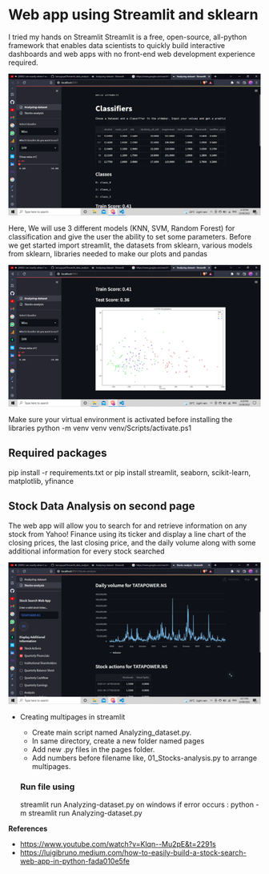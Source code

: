 # Web app using Streamlit and sklearn
I tried my hands on Streamlit 
Streamlit is a free, open-source, all-python framework that enables data scientists to quickly build interactive dashboards and web apps with no front-end web development experience required.

![Homepage](homepage.png)

Here, We will use 3 different models (KNN, SVM, Random Forest) for classification and give the user the ability to set some parameters. Before we get started import streamlit, the datasets from sklearn, various models from sklearn, libraries needed to make our plots and pandas

![Homeplot](homeplot.png)

Make sure your virtual environment is activated before installing the libraries
 python -m venv venv
 venv/Scripts/activate.ps1

## Required packages
 pip install -r requirements.txt
or
 pip install streamlit, seaborn, scikit-learn, matplotlib, yfinance

## Stock Data Analysis on second page 
The web app will allow you to search for and retrieve information on any stock from Yahoo! Finance using its ticker and display a line chart of the closing prices, the last closing price, and the daily volume along with some additional information for every stock searched

![Homepage2](homepage2.png)

- Creating multipages in streamlit
  * Create main script named Analyzing_dataset.py.
  * In same directory, create a new folder named pages
  * Add new .py files in the pages folder.
  * Add numbers before filename like, 01_Stocks-analysis.py  to arrange multipages.

  ### Run file using 
   streamlit run Analyzing-dataset.py
on windows if error occurs :
   python -m streamlit run Analyzing-dataset.py 

 **References**
- https://www.youtube.com/watch?v=Klqn--Mu2pE&t=2291s
- https://luigibruno.medium.com/how-to-easily-build-a-stock-search-web-app-in-python-fada010e5fe




